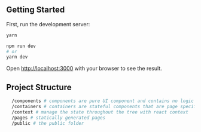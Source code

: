 ## Getting Started

First, run the development server:

```bash
yarn

npm run dev
# or
yarn dev
```

Open [http://localhost:3000](http://localhost:3000) with your browser to see the result.

## Project Structure
```bash
  /components # components are pure UI component and contains no logic
  /containers # containers are stateful components that are page specific, and usually consume a context
  /context # manage the state throughout the tree with react context
  /pages # statically generated pages
  /public # the public folder
```
